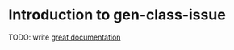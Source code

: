 # Introduction to gen-class-issue

TODO: write [great documentation](http://jacobian.org/writing/great-documentation/what-to-write/)
